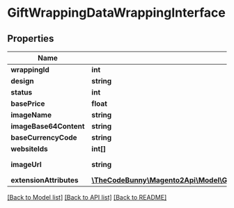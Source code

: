 # GiftWrappingDataWrappingInterface

## Properties
Name | Type | Description | Notes
------------ | ------------- | ------------- | -------------
**wrappingId** | **int** |  | [optional] 
**design** | **string** |  | 
**status** | **int** |  | 
**basePrice** | **float** |  | 
**imageName** | **string** |  | [optional] 
**imageBase64Content** | **string** |  | [optional] 
**baseCurrencyCode** | **string** |  | [optional] 
**websiteIds** | **int[]** |  | [optional] 
**imageUrl** | **string** | Wrapping image URL. | [optional] 
**extensionAttributes** | [**\TheCodeBunny\Magento2Api\Model\GiftWrappingDataWrappingExtensionInterface**](GiftWrappingDataWrappingExtensionInterface.md) |  | [optional] 

[[Back to Model list]](../README.md#documentation-for-models) [[Back to API list]](../README.md#documentation-for-api-endpoints) [[Back to README]](../README.md)


